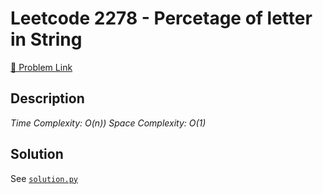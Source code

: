 # Leetcode 2278 - Percetage of letter in String

[🔗 Problem Link](https://leetcode.com/problems/percetage-of-letter-in-string/)

## Description

*Time Complexity: O(n))
Space Complexity: O(1)*

## Solution

See [`solution.py`](solution.py)
